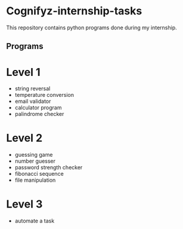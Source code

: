 # Cognifyz-internship-tasks
This repository contains python programs done during my internship.
## Programs
# Level 1
   * string reversal
   * temperature conversion
   * email validator
   * calculator program
   * palindrome checker
# Level 2
   * guessing game
   * number guesser
   * password strength checker
   * fibonacci sequence
   * file manipulation
# Level 3
   * automate a task
